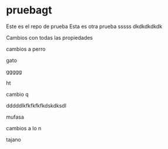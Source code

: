 # pruebagt
Este es el repo de prueba
Esta es otra prueba
sssss
dkdkdkdkdk

Cambios con todas las propiedades

cambios a
perro

gato

ggggg

ht


cambio q


dddddlkfkfkfkfkdskdksdl

mufasa

cambios a lo n

tajano